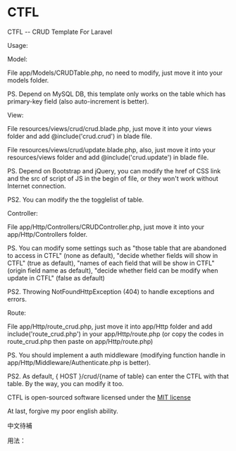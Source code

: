 # CTFL
CTFL -- CRUD Template For Laravel

Usage:


Model: 

File app/Models/CRUDTable.php, no need to modify, just move it into your models folder.

PS. Depend on MySQL DB, this template only works on the table which has primary-key field (also auto-increment is better).


View:

File resources/views/crud/crud.blade.php, just move it into your views folder and add @include('crud.crud') in blade file.

File resources/views/crud/update.blade.php, also, just move it into your resources/views folder and add @include('crud.update') in blade file.

PS. Depend on Bootstrap and jQuery, you can modify the href of CSS link and the src of script of JS in the begin of file, or they won't work without Internet connection.

PS2. You can modify the the togglelist of table.


Controller:

File app/Http/Controllers/CRUDController.php, just move it into your app/Http/Controllers folder.

PS. You can modify some settings such as "those table that are abandoned to access in CTFL" (none as default), "decide whether fields will show in CTFL" (true as default), "names of each field that will be show in CTFL" (origin field name as default), "decide whether field can be modify when update in CTFL" (false as default)

PS2. Throwing NotFoundHttpException (404) to handle exceptions and errors.

Route:

File app/Http/route_crud.php, just move it into app/Http folder and add include('route_crud.php') in your app/Http/route.php (or copy the codes in route_crud.php then paste on app/Http/route.php)

PS. You should implement a auth middleware (modifying function handle in app/Http/Middleware/Authenticate.php is better).

PS2. As default, { HOST }/crud/{name of table} can enter the CTFL with that table. By the way, you can modify it too.


CTFL is open-sourced software licensed under the [MIT license](http://opensource.org/licenses/MIT)


At last, forgive my poor english ability.


中文待補

用法：
